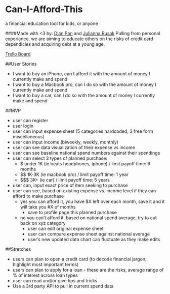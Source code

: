# Can-I-Afford-This
a financial education tool for kids, or anyone

####Made with <3 by: [Dian Pan](https://github.com/dianpan) and [Julianna Rusak](https://github.com/julrusak) 
Pulling from personal experience, we are aiming to educate others on the risks of credit card dependicies and acquiring debt at a young age.  

[Trello Board](https://trello.com/b/PP3LXD4i)

##User Stories 
- I want to buy an iPhone, can I afford it with the amount of money I currently make and spend 
- I want to buy a Macbook pro, can I do so with the amount of money I currently make and spend 
- I want to buy a car, can I do so with the amount of money I currently make and spend 

##MVP 
- user can register
- user login
- user can input expense sheet (5 categories hardcoded, 3 free form miscellaneous)
- user can input income (biweekly, weekly, monthly)
- user can see data visualization of their expense vs income 
- user can see baseline national spend numbers against their spendings
- user can select 3 types of planned purchase: 
  - $ under 1K (ie beats headphones, iphone) /  limit payoff time: 6 months 
  - $$ 1K-3K (ie macbook pro) / limit payoff time: 1 year 
  - $$$ 3K+ (ie car) / limit payoff time: 5 years
- user can, input exact price of item seeking to purchase 
- user can see, based on existing expense vs. income level if they can afford to make purchase
  - yes you can afford it, you have $X left over each month, save it and it will take you #X of months 
    - save to profile page this planned purchase 
  - no you can’t afford it, based on national spend average, try to cut back on xyz category
    - user can edit original expense sheet
    - user can compare expense sheet against national average 
    - user’s new updated data chart can fluctuate as they make edits

##Stretches 
- users can plan to open a credit card (to decode financial jargon, highlight most important terms)
- users can plan to apply for a loan - these are the risks, average range of % of interest across loan types 
- user can read and/or give tips and tricks
- Use a 3rd party API to pull in current spend data 
